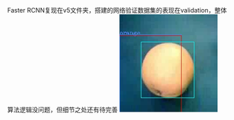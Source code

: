 Faster RCNN复现在v5文件夹，搭建的网络验证数据集的表现在validation，整体算法逻辑没问题，但细节之处还有待完善
![效果较好的一张](/v5/validation/34.jpg)
